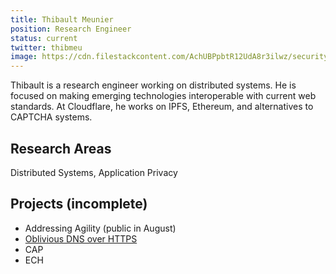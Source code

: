 ```yaml
---
title: Thibault Meunier
position: Research Engineer
status: current
twitter: thibmeu
image: https://cdn.filestackcontent.com/AchUBPpbtR12UdA8r3ilwz/security=policy:eyJleHBpcnkiOjIyMzA3NDg3NzAsImNhbGwiOlsicmVhZCIsImNvbnZlcnQiXSwiaGFuZGxlIjoickRqeVFNSW9RUkNCS1lSQjFHcE8ifQ==,signature:52ec0fe314b5614ca96d7802c2356b62c7c00cfc268f90dd19f9262501f4b62e/cache=expiry:max/resize=w:600,h:600,fit:crop,align:faces/rotate=d:exif/rDjyQMIoQRCBKYRB1GpO
---
```

Thibault is a research engineer working on distributed systems. He is focused on making emerging technologies interoperable with current web standards. At Cloudflare, he works on IPFS, Ethereum, and alternatives to CAPTCHA systems.

## Research Areas 
Distributed Systems, Application Privacy

## Projects (incomplete)
* Addressing Agility (public in August)
* [Oblivious DNS over HTTPS](/docs/odns)
* CAP
* ECH


